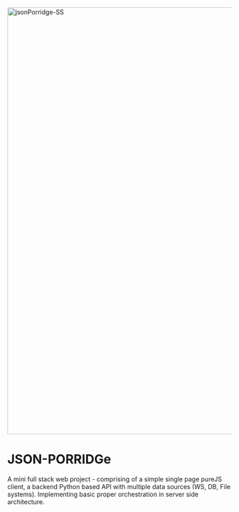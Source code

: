 <img width="958" alt="jsonPorridge-SS" src="https://user-images.githubusercontent.com/105231357/181480403-326e1c06-89cc-4dd3-9b79-5f06c1734f62.png">

# JSON-PORRIDGe
A mini full stack web project - comprising of a simple single page pureJS client, a backend Python based API with multiple data sources (WS, DB, File systems). Implementing basic proper orchestration in server side architecture.
